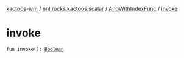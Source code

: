 [kactoos-jvm](../../index.md) / [nnl.rocks.kactoos.scalar](../index.md) / [AndWithIndexFunc](index.md) / [invoke](./invoke.md)

# invoke

`fun invoke(): `[`Boolean`](https://kotlinlang.org/api/latest/jvm/stdlib/kotlin/-boolean/index.html)